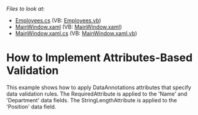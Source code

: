 <!-- default file list -->
*Files to look at*:

* [Employees.cs](./CS/DXGrid_AttributesBasedValidation/Employees.cs) (VB: [Employees.vb](./VB/DXGrid_AttributesBasedValidation/Employees.vb))
* [MainWindow.xaml](./CS/DXGrid_AttributesBasedValidation/MainWindow.xaml) (VB: [MainWindow.xaml](./VB/DXGrid_AttributesBasedValidation/MainWindow.xaml))
* [MainWindow.xaml.cs](./CS/DXGrid_AttributesBasedValidation/MainWindow.xaml.cs) (VB: [MainWindow.xaml.vb](./VB/DXGrid_AttributesBasedValidation/MainWindow.xaml.vb))
<!-- default file list end -->
# How to Implement Attributes-Based Validation


<p>This example shows how to apply DataAnnotations attributes that specify data validation rules. The RequiredAttribute is applied to the 'Name' and 'Department' data fields. The StringLengthAttribute is applied to the 'Position' data field.</p>

<br/>


